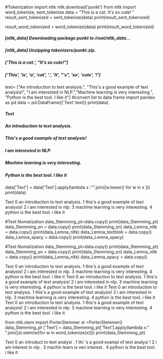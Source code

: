 #Tokenization
import nltk
nltk.download('punkt')
from nltk import word_tokenize, sent_tokenize
data = "This is a cat. It's so cute! "
result_sent_tokenized = sent_tokenize(data)
print(result_sent_tokenized)

result_word_tokenized = word_tokenize(data)
print(result_word_tokenized)

##### [nltk_data] Downloading package punkt to /root/nltk_data...
##### [nltk_data]   Unzipping tokenizers/punkt.zip.
##### ['This is a cat.', "It's so cute!"]
##### ['This', 'is', 'a', 'cat', '.', 'It', "'s", 'so', 'cute', '!']


text= ["An introduction to text analysis.", "This's a good example of text analysis!",
       "I am interested in NLP.","Machine learning is very interesting.",
       "Python is the best tool. I like it"]
#convert list to data frame
import pandas as pd
data = pd.DataFrame({'Text':text})
print(data)
 
#####  Text
#####         An introduction to text analysis.
#####   This's a good example of text analysis!
#####                   I am interested in NLP.
#####     Machine learning is very interesting.
#####        Python is the best tool. I like it

data['Text'] = data['Text'].apply(lambda x :"".join([w.lower() for w in x ]))
print(data)

  Text
0        an introduction to text analysis.
1  this's a good example of text analysis!
2                  i am interested in nlp.
3    machine learning is very interesting.
4       python is the best tool. i like it

#Text Nomalization
data_Stemming_pt=data.copy()
print(data_Stemming_pt)
data_Stemming_sn = data.copy()
print(data_Stemming_sn)
data_Lemna_nltk = data.copy()
print(data_Lemna_nltk)
data_Lemna_textblob = data.copy()
data_Lemna_spacy = data.copy()
print(data_Lemna_spacy)

#Text Nomalization
data_Stemming_pt=data.copy()
print(data_Stemming_pt)
data_Stemming_sn = data.copy()
print(data_Stemming_sn)
data_Lemna_nltk = data.copy()
print(data_Lemna_nltk)
data_Lemna_spacy = data.copy()


   Text
0        an introduction to text analysis.
1  this's a good example of text analysis!
2                  i am interested in nlp.
3    machine learning is very interesting.
4       python is the best tool. i like it
                                      Text
0        an introduction to text analysis.
1  this's a good example of text analysis!
2                  i am interested in nlp.
3    machine learning is very interesting.
4       python is the best tool. i like it
                                      Text
0        an introduction to text analysis.
1  this's a good example of text analysis!
2                  i am interested in nlp.
3    machine learning is very interesting.
4       python is the best tool. i like it
                                      Text
0        an introduction to text analysis.
1  this's a good example of text analysis!
2                  i am interested in nlp.
3    machine learning is very interesting.
4       python is the best tool. i like it


from nltk.stem import PorterStemmer
st =PorterStemmer()
data_Stemming_pt ['Text'] = data_Stemming_pt['Text'].apply(lambda x:" ".join([st.stem(w)for w in word_tokenize(x)]))
print(data_Stemming_pt)

 Text
0          an introduct to text analysi .
1  thi 's a good exampl of text analysi !
2                  i am interest in nlp .
3         machin learn is veri interest .
4     python is the best tool . i like it





